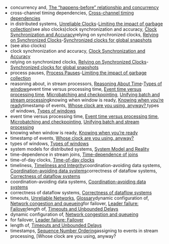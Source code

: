 * concurrency and, [The “happens-before” relationship and concurrency](ch05.html#idm140605775548432)
* cross-channel timing dependencies, [Cross-channel timing dependencies](ch09.html#idm140605759920928)
* in distributed systems, [Unreliable Clocks](ch08.html#ix_timeclock)-[Limiting the impact of garbage collection](ch08.html#idm140605760455040)(see also clocks)clock synchronization and accuracy, [Clock Synchronization and Accuracy](ch08.html#idm140605760812720)relying on synchronized clocks, [Relying on Synchronized Clocks](ch08.html#ix_timeclocksync)-[Synchronized clocks for global snapshots](ch08.html#idm140605760619168)
* (see also clocks)
* clock synchronization and accuracy, [Clock Synchronization and Accuracy](ch08.html#idm140605760812720)
* relying on synchronized clocks, [Relying on Synchronized Clocks](ch08.html#ix_timeclocksync)-[Synchronized clocks for global snapshots](ch08.html#idm140605760619168)
* process pauses, [Process Pauses](ch08.html#ix_timeclockproc)-[Limiting the impact of garbage collection](ch08.html#idm140605760458896)
* reasoning about, in stream processors, [Reasoning About Time](ch11.html#ix_timestream)-[Types of windows](ch11.html#idm140605756438560)event time versus processing time, [Event time versus processing time](ch11.html#idm140605756509952), [Microbatching and checkpointing](ch11.html#idm140605756280368), [Unifying batch and stream processing](ch12.html#idm140605755882016)knowing when window is ready, [Knowing when you’re ready](ch11.html#idm140605756491216)timestamp of events, [Whose clock are you using, anyway? ](ch11.html#idm140605756475328)types of windows, [Types of windows](ch11.html#idm140605756459472)
* event time versus processing time, [Event time versus processing time](ch11.html#idm140605756509952), [Microbatching and checkpointing](ch11.html#idm140605756280368), [Unifying batch and stream processing](ch12.html#idm140605755882016)
* knowing when window is ready, [Knowing when you’re ready](ch11.html#idm140605756491216)
* timestamp of events, [Whose clock are you using, anyway? ](ch11.html#idm140605756475328)
* types of windows, [Types of windows](ch11.html#idm140605756459472)
* system models for distributed systems, [System Model and Reality](ch08.html#idm140605760274192)
* time-dependence in stream joins, [Time-dependence of joins](ch11.html#idm140605756322624)
* time-of-day clocks, [Time-of-day clocks](ch08.html#idm140605760845424)
* timeliness, [Timeliness and Integrity](ch12.html#idm140605755099920)coordination-avoiding data systems, [Coordination-avoiding data systems](ch12.html#idm140605755000112)correctness of dataflow systems, [Correctness of dataflow systems](ch12.html#idm140605755055376)
* coordination-avoiding data systems, [Coordination-avoiding data systems](ch12.html#idm140605755000112)
* correctness of dataflow systems, [Correctness of dataflow systems](ch12.html#idm140605755055376)
* timeouts, [Unreliable Networks](ch08.html#idm140605761087600), [Glossary](glossary01.html#idm140605754394656)dynamic configuration of, [Network congestion and queueing](ch08.html#idm140605760937792)for failover, [Leader failure: Failover](ch05.html#idm140605776270432)length of, [Timeouts and Unbounded Delays](ch08.html#idm140605761006096)
* dynamic configuration of, [Network congestion and queueing](ch08.html#idm140605760937792)
* for failover, [Leader failure: Failover](ch05.html#idm140605776270432)
* length of, [Timeouts and Unbounded Delays](ch08.html#idm140605761006096)
* timestamps, [Sequence Number Ordering](ch09.html#idm140605759573696)assigning to events in stream processing, [Whose clock are you using, anyway?